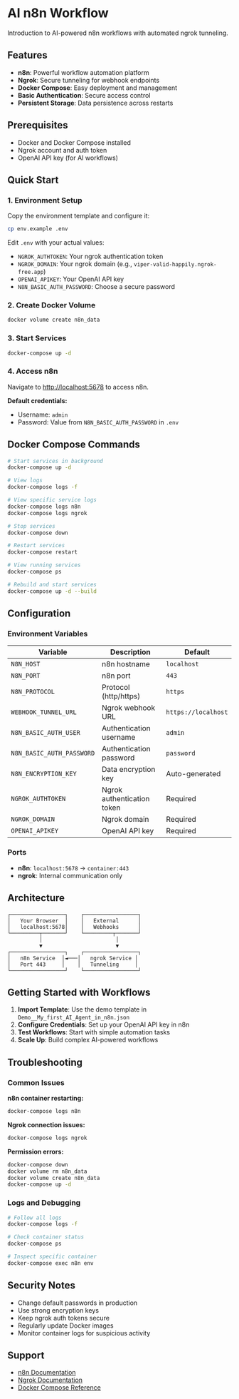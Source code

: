 # AI n8n Workflow

Introduction to AI-powered n8n workflows with automated ngrok tunneling.

## Features

- **n8n**: Powerful workflow automation platform
- **Ngrok**: Secure tunneling for webhook endpoints
- **Docker Compose**: Easy deployment and management
- **Basic Authentication**: Secure access control
- **Persistent Storage**: Data persistence across restarts

## Prerequisites

- Docker and Docker Compose installed
- Ngrok account and auth token
- OpenAI API key (for AI workflows)

## Quick Start

### 1. Environment Setup

Copy the environment template and configure it:
```bash
cp env.example .env
```

Edit `.env` with your actual values:
- `NGROK_AUTHTOKEN`: Your ngrok authentication token
- `NGROK_DOMAIN`: Your ngrok domain (e.g., `viper-valid-happily.ngrok-free.app`)
- `OPENAI_APIKEY`: Your OpenAI API key
- `N8N_BASIC_AUTH_PASSWORD`: Choose a secure password

### 2. Create Docker Volume

```bash
docker volume create n8n_data
```

### 3. Start Services

```bash
docker-compose up -d
```

### 4. Access n8n

Navigate to [http://localhost:5678](http://localhost:5678) to access n8n.

**Default credentials:**
- Username: `admin`
- Password: Value from `N8N_BASIC_AUTH_PASSWORD` in `.env`

## Docker Compose Commands

```bash
# Start services in background
docker-compose up -d

# View logs
docker-compose logs -f

# View specific service logs
docker-compose logs n8n
docker-compose logs ngrok

# Stop services
docker-compose down

# Restart services
docker-compose restart

# View running services
docker-compose ps

# Rebuild and start services
docker-compose up -d --build
```

## Configuration

### Environment Variables

| Variable | Description | Default |
|----------|-------------|---------|
| `N8N_HOST` | n8n hostname | `localhost` |
| `N8N_PORT` | n8n port | `443` |
| `N8N_PROTOCOL` | Protocol (http/https) | `https` |
| `WEBHOOK_TUNNEL_URL` | Ngrok webhook URL | `https://localhost` |
| `N8N_BASIC_AUTH_USER` | Authentication username | `admin` |
| `N8N_BASIC_AUTH_PASSWORD` | Authentication password | `password` |
| `N8N_ENCRYPTION_KEY` | Data encryption key | Auto-generated |
| `NGROK_AUTHTOKEN` | Ngrok authentication token | Required |
| `NGROK_DOMAIN` | Ngrok domain | Required |
| `OPENAI_APIKEY` | OpenAI API key | Required |

### Ports

- **n8n**: `localhost:5678` → `container:443`
- **ngrok**: Internal communication only

## Architecture

```
┌─────────────────┐    ┌─────────────────┐
│   Your Browser  │    │   External      │
│   localhost:5678│    │   Webhooks      │
└─────────┬───────┘    └─────────┬───────┘
          │                       │
          ▼                       ▼
┌─────────────────┐    ┌─────────────────┐
│   n8n Service  │◄───│   ngrok Service │
│   Port 443     │    │   Tunneling     │
└─────────────────┘    └─────────────────┘
```

## Getting Started with Workflows

1. **Import Template**: Use the demo template in `Demo__My_first_AI_Agent_in_n8n.json`
2. **Configure Credentials**: Set up your OpenAI API key in n8n
3. **Test Workflows**: Start with simple automation tasks
4. **Scale Up**: Build complex AI-powered workflows

## Troubleshooting

### Common Issues

**n8n container restarting:**
```bash
docker-compose logs n8n
```

**Ngrok connection issues:**
```bash
docker-compose logs ngrok
```

**Permission errors:**
```bash
docker-compose down
docker volume rm n8n_data
docker volume create n8n_data
docker-compose up -d
```

### Logs and Debugging

```bash
# Follow all logs
docker-compose logs -f

# Check container status
docker-compose ps

# Inspect specific container
docker-compose exec n8n env
```

## Security Notes

- Change default passwords in production
- Use strong encryption keys
- Keep ngrok auth tokens secure
- Regularly update Docker images
- Monitor container logs for suspicious activity

## Support

- [n8n Documentation](https://docs.n8n.io/)
- [Ngrok Documentation](https://ngrok.com/docs)
- [Docker Compose Reference](https://docs.docker.com/compose/)
